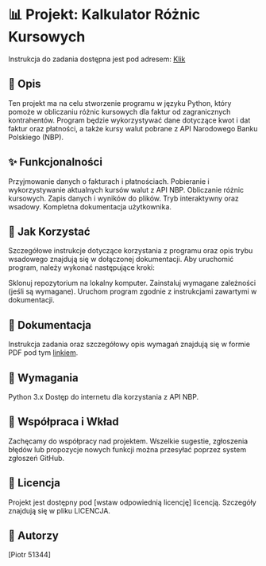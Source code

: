 
# 📊 Projekt: Kalkulator Różnic Kursowych
Instrukcja do zadania dostępna jest pod adresem: [Klik](https://github.com/specsxc/program-do-faktur/blob/main/instruction.pdf)

## 📝 Opis
Ten projekt ma na celu stworzenie programu w języku Python, który pomoże w obliczaniu różnic kursowych dla faktur od zagranicznych kontrahentów. Program będzie wykorzystywać dane dotyczące kwot i dat faktur oraz płatności, a także kursy walut pobrane z API Narodowego Banku Polskiego (NBP).

## ✨ Funkcjonalności
Przyjmowanie danych o fakturach i płatnościach.
Pobieranie i wykorzystywanie aktualnych kursów walut z API NBP.
Obliczanie różnic kursowych.
Zapis danych i wyników do plików.
Tryb interaktywny oraz wsadowy.
Kompletna dokumentacja użytkownika.
## 🚀 Jak Korzystać
Szczegółowe instrukcje dotyczące korzystania z programu oraz opis trybu wsadowego znajdują się w dołączonej dokumentacji. Aby uruchomić program, należy wykonać następujące kroki:

Sklonuj repozytorium na lokalny komputer.
Zainstaluj wymagane zależności (jeśli są wymagane).
Uruchom program zgodnie z instrukcjami zawartymi w dokumentacji.
## 📖 Dokumentacja
Instrukcja zadania oraz szczegółowy opis wymagań znajdują się w formie PDF pod tym [linkiem](https://github.com/specsxc/program-do-faktur/blob/main/instruction.pdf).

## 🔧 Wymagania
Python 3.x
Dostęp do internetu dla korzystania z API NBP.
## 🤝 Współpraca i Wkład
Zachęcamy do współpracy nad projektem. Wszelkie sugestie, zgłoszenia błędów lub propozycje nowych funkcji można przesyłać poprzez system zgłoszeń GitHub.

## 📜 Licencja
Projekt jest dostępny pod [wstaw odpowiednią licencję] licencją. Szczegóły znajdują się w pliku LICENCJA.

## 👥 Autorzy
[Piotr 51344]
